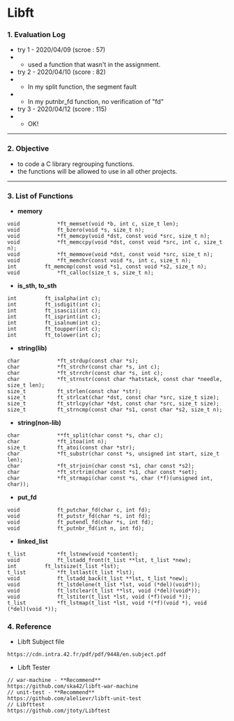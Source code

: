 # Libft
### 1. Evaluation Log
- try 1 - 2020/04/09 (scroe : 57)
- - used a function that wasn't in the assignment.
- try 2 - 2020/04/10 (score : 82)
- - In my split function, the segment fault
- - In my putnbr_fd function, no verification of "fd"
- try 3 - 2020/04/12 (score : 115)
- - OK!
___
### 2. Objective
- to code a C library regrouping functions.
- the functions will be allowed to use in all other projects.
___
### 3. List of Functions
- **memory**
```
void			*ft_memset(void *b, int c, size_t len);
void			ft_bzero(void *s, size_t n);
void			*ft_memcpy(void	*dst, const void *src, size_t n);
void			*ft_memccpy(void *dst, const void *src, int c, size_t n);
void			*ft_memmove(void *dst, const void *src, size_t n);
void			*ft_memchr(const void *s, int c, size_t n);
int			ft_memcmp(const void *s1, const void *s2, size_t n);
void			*ft_calloc(size_t s, size_t n);
```
- **is_sth, to_sth**
```
int			ft_isalpha(int c);
int			ft_isdigit(int c);
int			ft_isascii(int c);
int			ft_isprint(int c);
int			ft_isalnum(int c);
int			ft_toupper(int c);
int			ft_tolower(int c);
```
- **string(lib)**
```
char			*ft_strdup(const char *s);
char			*ft_strchr(const char *s, int c);
char			*ft_strrchr(const char *s, int c);
char			*ft_strnstr(const char *hatstack, const char *needle, size_t len);
size_t			ft_strlen(const char *str);
size_t			ft_strlcat(char *dst, const char *src, size_t size);
size_t			ft_strlcpy(char *dst, const char *src, size_t size);
size_t			ft_strncmp(const char *s1, const char *s2, size_t n);
```
- **string(non-lib)**
```
char			**ft_split(char const *s, char c);
char			*ft_itoa(int n);
size_t			ft_atoi(const char *str);
char			*ft_substr(char const *s, unsigned int start, size_t len);
char			*ft_strjoin(char const *s1, char const *s2);
char			*ft_strtrim(char const *s1, char const *set);
char			*ft_strmapi(char const *s, char (*f)(unsigned int, char));
```
- **put_fd**
```
void			ft_putchar_fd(char c, int fd);
void			ft_putstr_fd(char *s, int fd);
void			ft_putendl_fd(char *s, int fd);
void			ft_putnbr_fd(int n, int fd);
```
- **linked_list**
```
t_list			*ft_lstnew(void *content);
void			ft_lstadd_front(t_list **lst, t_list *new);
int			ft_lstsize(t_list *lst);
t_list			*ft_lstlast(t_list *lst);
void			ft_lstadd_back(t_list **lst, t_list *new);
void			ft_lstdelone(t_list *lst, void (*del)(void*));
void			ft_lstclear(t_list **lst, void (*del)(void*));
void			ft_lstiter(t_list *lst, void (*f)(void *));
t_list			*ft_lstmap(t_list *lst, void *(*f)(void *), void (*del)(void *));
```
### 4. Reference
- Libft Subject file
```
https://cdn.intra.42.fr/pdf/pdf/9448/en.subject.pdf
```
- Libft Tester
```
// war-machine - **Recommend**
https://github.com/ska42/libft-war-machine
// unit-test - **Recommend**
https://github.com/alelievr/libft-unit-test
// Libfttest
https://github.com/jtoty/Libftest
```

